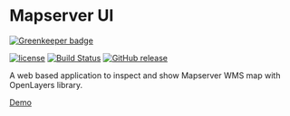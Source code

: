 # Mapserver UI

[![Greenkeeper badge](https://badges.greenkeeper.io/zackad/mapserv-ui.svg)](https://greenkeeper.io/)

[![license](https://img.shields.io/github/license/zackad/mapserv-ui.svg)](https://github.com/zackad/mapserv-ui/blob/master/LICENSE)
[![Build Status](https://travis-ci.org/zackad/mapserv-ui.svg?branch=master)](https://travis-ci.org/zackad/mapserv-ui)
[![GitHub release](https://img.shields.io/github/release/zackad/mapserv-ui.svg)](https://github.com/zackad/mapserv-ui/releases)

A web based application to inspect and show Mapserver WMS map with OpenLayers library.

[Demo](https://zackad.github.io/mapserv-ui/)
